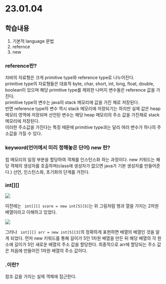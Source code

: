 # 23.01.04

## 학습내용
1. 기본적 language 문법
2. refernce 
3. new


### reference란? 
자바의 자료형은 크게 primitive type와 reference type로 나누어진다.    
primitive type의 자료형들은 대표적 byte, char, short, int, long, float, double, boolean이 있으며 해당 primitive type를 제외한 나머지 변수들은 reference 값을 가진다.     
primitive type의 변수는 java의 stack 메모리에 값을 가진 채로 저장된다.     
반면 reference type의 변수 역시 stack 메모리에 저장되기는 하지만 실제 값은 heap 메모리 영역에 저장되며 선언된 변수는 해당 heap 메모리의 주소 값을 가진채로 stack 메모리에 저장된다.   
이러한 주소값을 가진다는 특징 때문에 primitive type과는 달리 여러 변수가 하나의 주소값을 가질 수 있다.  



### keyword(언어에서 미리 정해놓은 단어) new 란?
힙 메모리의 일정 부분을 할당하여 객체를 인스턴스화 하는 과정이다. new 키워드는 해당 객체의 생성자를 호출하며(class에 생성자가 없으면 java가 기본 생성자를 만들어준다.) 
선언, 인스턴스화, 초기화의 단계를 거친다. 


### int[][] 
<img src="https://user-images.githubusercontent.com/115130757/210542677-fe8df922-a97b-465a-bed8-e17f054e5e68.PNG">  

이전에는 ``` int[][] score = new int[5][5]```는 위 그림처럼 행과 열을 가지는 2차원 배열이라고 이해하고 있었다.                                                                    
                          
<img src="https://user-images.githubusercontent.com/115130757/210542682-fc4a71c7-192b-4957-8d07-9735d07a0a14.PNG">                                                                                                              
  
그러나 ``` int[][] arr = new int[5][3]```의 정확하게 표현하면 배열의 배열인 것을 알게 되었다.                                                                                  먼저 new 키워드를 통해 길이가 5인 1차원 배열을 만든 뒤 해당 배열의 각 원소에 길이가 5인 새로운 배열의 주소 값을 할당한다. 최종적으로 arr에 할당되는 주소 값은 처음에 만들어진 1차원 배열의 주소 값이다.


### .이란?
참조 값을 가지는 실제 객체에 접근한다.

